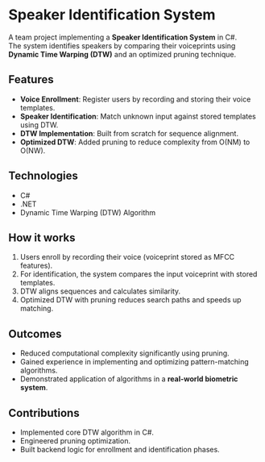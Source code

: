 # Speaker Identification System

A team project implementing a **Speaker Identification System** in C#.  
The system identifies speakers by comparing their voiceprints using **Dynamic Time Warping (DTW)** and an optimized pruning technique.

## Features
- **Voice Enrollment**: Register users by recording and storing their voice templates.
- **Speaker Identification**: Match unknown input against stored templates using DTW.
- **DTW Implementation**: Built from scratch for sequence alignment.
- **Optimized DTW**: Added pruning to reduce complexity from O(NM) to O(NW).

## Technologies
- C#
- .NET
- Dynamic Time Warping (DTW) Algorithm

## How it works
1. Users enroll by recording their voice (voiceprint stored as MFCC features).
2. For identification, the system compares the input voiceprint with stored templates.
3. DTW aligns sequences and calculates similarity.
4. Optimized DTW with pruning reduces search paths and speeds up matching.

## Outcomes
- Reduced computational complexity significantly using pruning.
- Gained experience in implementing and optimizing pattern-matching algorithms.
- Demonstrated application of algorithms in a **real-world biometric system**.

## Contributions
- Implemented core DTW algorithm in C#.
- Engineered pruning optimization.
- Built backend logic for enrollment and identification phases.
